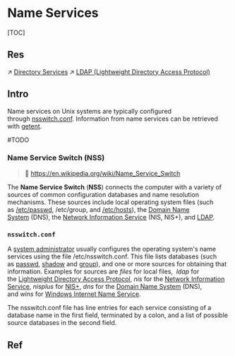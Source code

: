 # Name Services

[TOC]



## Res
↗ [Directory Services](../../../🍕%20Database%20System/Directory%20Services/Directory%20Services.md)
↗ [LDAP (Lightweight Directory Access Protocol)](../../../🏎️%20Computer%20Networking%20and%20Communication/📌%20Computer%20Networking%20Basics/0x01%20Application%20Layer/File%20Transfer%20&%20Host%20Access/LDAP%20(Lightweight%20Directory%20Access%20Protocol)/LDAP%20(Lightweight%20Directory%20Access%20Protocol).md)



## Intro
Name services on Unix systems are typically configured through [nsswitch.conf](https://en.wikipedia.org/wiki/Nsswitch.conf "Nsswitch.conf"). Information from name services can be retrieved with [getent](https://en.wikipedia.org/wiki/Getent "Getent").

#TODO 


### Name Service Switch (NSS)
> 🔗 https://en.wikipedia.org/wiki/Name_Service_Switch

The **Name Service Switch** (**NSS**) connects the computer with a variety of sources of common configuration databases and name resolution mechanisms. These sources include local operating system files (such as [/etc/passwd](https://en.wikipedia.org/wiki//etc/passwd "/etc/passwd"), /etc/group, and [/etc/hosts](https://en.wikipedia.org/wiki//etc/hosts "/etc/hosts")), the [Domain Name System](https://en.wikipedia.org/wiki/Domain_Name_System "Domain Name System") (DNS), the [Network Information Service](https://en.wikipedia.org/wiki/Network_Information_Service "Network Information Service") (NIS, NIS+), and [LDAP](https://en.wikipedia.org/wiki/LDAP "LDAP").


### `nsswitch.conf`
A [system administrator](https://en.wikipedia.org/wiki/System_administrator "System administrator") usually configures the operating system's name services using the file /etc/nsswitch.conf. This file lists databases (such as [passwd](https://en.wikipedia.org/wiki//etc/passwd "/etc/passwd"), [shadow](https://en.wikipedia.org/wiki/Shadow_password "Shadow password") and [group](https://en.wikipedia.org/wiki/Group_(database) "Group (database)")), and one or more sources for obtaining that information. Examples for sources are _files_ for local files,  _ldap_ for the [Lightweight Directory Access Protocol](https://en.wikipedia.org/wiki/Lightweight_Directory_Access_Protocol "Lightweight Directory Access Protocol"), _nis_ for the [Network Information Service](https://en.wikipedia.org/wiki/Network_Information_Service "Network Information Service"), _nisplus_ for [NIS+](https://en.wikipedia.org/wiki/Nisplus "Nisplus"), _dns_ for the [Domain Name System](https://en.wikipedia.org/wiki/Domain_Name_System "Domain Name System") (DNS), and _wins_ for [Windows Internet Name Service](https://en.wikipedia.org/wiki/Windows_Internet_Name_Service "Windows Internet Name Service").

The nsswitch.conf file has line entries for each service consisting of a database name in the first field, terminated by a colon, and a list of possible source databases in the second field.



## Ref

